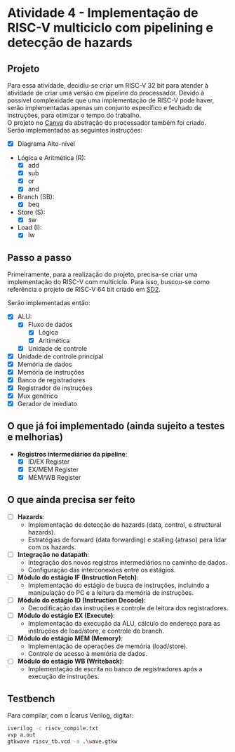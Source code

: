 # Atividade 4 - Implementação de RISC-V multiciclo com pipelining e detecção de hazards

## Projeto
Para essa atividade, decidiu-se criar um RISC-V 32 bit para atender à atividade de criar uma versão em pipeline do processador. Devido à possível complexidade que uma implementação de RISC-V pode haver, serão implementadas apenas um conjunto específico e fechado de instruções, para otimizar o tempo do trabalho.  
O projeto no [Canva](https://www.canva.com/design/DAGWMdZUrac/1541PILC9_Dn8_2RG12VUg/edit?utm_content=DAGWMdZUrac&utm_campaign=designshare&utm_medium=link2&utm_source=sharebutton) da abstração do processador também foi criado.  
Serão implementadas as seguintes instruções:
- [X] Diagrama Alto-nível
- Lógica e Aritmética (R):
  - [X] add
  - [X] sub
  - [X] or
  - [X] and
- Branch (SB):
  - [X] beq
- Store (S):
  - [X] sw
- Load (I):
  - [X] lw
 
## Passo a passo

Primeiramente, para a realização do projeto, precisa-se criar uma implementação do RISC-V com multiciclo. Para isso, buscou-se como referência o projeto de RISC-V 64 bit criado em [SD2](https://github.com/henriquegreg/PCS3225---Sistemas-Digitais-II-2023-/). 

Serão implementadas então:
  - [X] ALU:
    - [X] Fluxo de dados
      - [X] Lógica
      - [X] Aritimética
    - [X] Unidade de controle
  - [X] Unidade de controle principal
  - [X] Memória de dados
  - [X] Memória de instruções
  - [X] Banco de registradores
  - [X] Registrador de instruções
  - [X] Mux genérico
  - [X] Gerador de imediato

## O que já foi implementado (ainda sujeito a testes e melhorias)

- **Registros intermediários da pipeline**:
  - [X] ID/EX Register
  - [X] EX/MEM Register
  - [X] MEM/WB Register

## O que ainda precisa ser feito

- [ ] **Hazards**:
  - Implementação de detecção de hazards (data, control, e structural hazards).
  - Estratégias de forward (data forwarding) e stalling (atraso) para lidar com os hazards.
- [ ] **Integração no datapath**:
  - Integração dos novos registros intermediários no caminho de dados.
  - Configuração das interconexões entre os estágios.
- [ ] **Módulo do estágio IF (Instruction Fetch)**:
  - Implementação do estágio de busca de instruções, incluindo a manipulação do PC e a leitura da memória de instruções.
- [ ] **Módulo do estágio ID (Instruction Decode)**:
  - Decodificação das instruções e controle de leitura dos registradores.
- [ ] **Módulo do estágio EX (Execute)**:
  - Implementação da execução da ALU, cálculo do endereço para as instruções de load/store, e controle de branch.
- [ ] **Módulo do estágio MEM (Memory)**:
  - Implementação de operações de memória (load/store).
  - Controle de acesso à memória de dados.
- [ ] **Módulo do estágio WB (Writeback)**:
  - Implementação de escrita no banco de registradores após a execução de instruções.
 
## Testbench
  
Para compilar, com o Ícarus Verilog, digitar:
```bash
iverilog -c riscv_compile.txt
vvp a.out
gtkwave riscv_tb.vcd -a .\wave.gtkw

